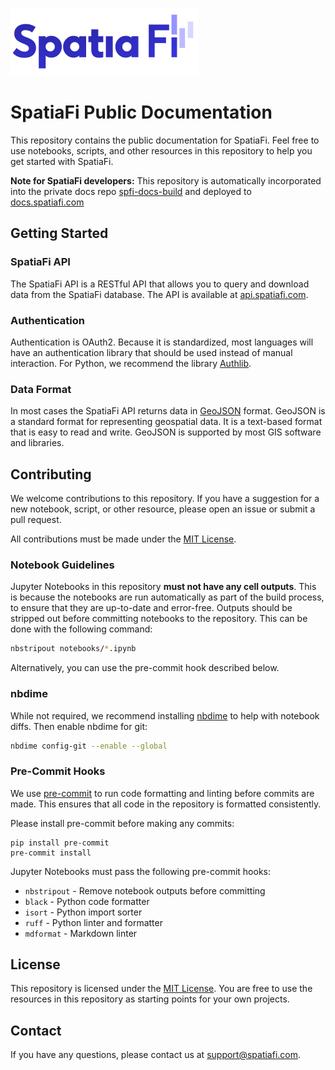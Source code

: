 ![SpatiaFi_small.png](images/SpatiaFi_small.png)

# SpatiaFi Public Documentation

This repository contains the public documentation for SpatiaFi.
Feel free to use notebooks, scripts, and other resources in this repository to help you get started with SpatiaFi.

**Note for SpatiaFi developers:** This repository is automatically incorporated into the private docs
repo [spfi-docs-build](https://github.com/climateengine/spfi-docs-build) and deployed to [docs.spatiafi.com](https://docs.spatiafi.com)

## Getting Started

### SpatiaFi API

The SpatiaFi API is a RESTful API that allows you to query and download data from the SpatiaFi database.
The API is available at [api.spatiafi.com](https://api.spatiafi.com).

### Authentication

Authentication is OAuth2. Because it is standardized, most languages will have an authentication library that should be used instead of manual interaction.
For Python, we recommend the library [Authlib](https://docs.authlib.org/en/latest/).

### Data Format

In most cases the SpatiaFi API returns data in [GeoJSON](https://geojson.org/) format.
GeoJSON is a standard format for representing geospatial data.
It is a text-based format that is easy to read and write.
GeoJSON is supported by most GIS software and libraries.

## Contributing

We welcome contributions to this repository.
If you have a suggestion for a new notebook, script, or other resource, please open an issue or submit a pull request.

All contributions must be made under the [MIT License](LICENSE).

### Notebook Guidelines

Jupyter Notebooks in this repository **must not have any cell outputs**.
This is because the notebooks are run automatically as part of the build process, to ensure that they are up-to-date and error-free.
Outputs should be stripped out before committing notebooks to the repository. This can be done with the following command:

```bash
nbstripout notebooks/*.ipynb
```

Alternatively, you can use the pre-commit hook described below.

### nbdime

While not required, we recommend installing [nbdime](https://nbdime.readthedocs.io/en/latest/) to help with notebook diffs.
Then enable nbdime for git:

```bash
nbdime config-git --enable --global
```

### Pre-Commit Hooks

We use [pre-commit](https://pre-commit.com/) to run code formatting and linting before commits are made.
This ensures that all code in the repository is formatted consistently.

Please install pre-commit before making any commits:

```
pip install pre-commit
pre-commit install
```

Jupyter Notebooks must pass the following pre-commit hooks:

- `nbstripout` - Remove notebook outputs before committing
- `black` - Python code formatter
- `isort` - Python import sorter
- `ruff` - Python linter and formatter
- `mdformat` - Markdown linter

## License

This repository is licensed under the [MIT License](LICENSE).
You are free to use the resources in this repository as starting points for your own projects.

## Contact

If you have any questions, please contact us at [support@spatiafi.com](mailto:support@spatiafi.com).
